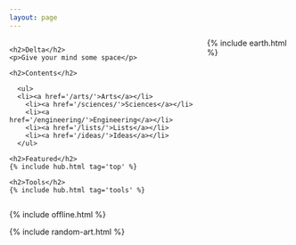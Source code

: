 ```yaml
---
layout: page
---
```



<div class="columns is-vcentered">

  <div class="column">

    <h2>Delta</h2>
    <p>Give your mind some space</p>

    <h2>Contents</h2>

      <ul>
      <li><a href='/arts/'>Arts</a></li>
        <li><a href='/sciences/'>Sciences</a></li>
        <li><a href='/engineering/'>Engineering</a></li>
        <li><a href='/lists/'>Lists</a></li>
        <li><a href='/ideas/'>Ideas</a></li>
      </ul>

    <h2>Featured</h2>
    {% include hub.html tag='top' %}

    <h2>Tools</h2>
    {% include hub.html tag='tools' %}
    
  </div>


  <div class="column">
    {% include earth.html %}
  </div>

</div>

{% include offline.html  %}

{% include random-art.html %}


